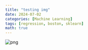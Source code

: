 ```yaml
---
title: "testing img"
date: 2024-07-02
categories: [Machine Learning]
tags: [regression, boston, sklearn]
math: true
---
```


![png](/learning-bioinformatics/main_files/main_17_1.png)
